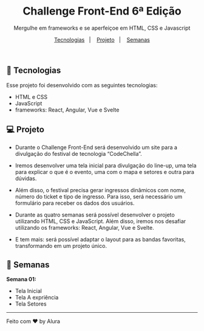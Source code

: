 <h1 align="center"> Challenge Front-End 6ª Edição </h1>

<p align="center">
Mergulhe em frameworks e se aperfeiçoe em HTML, CSS e Javascript
</p>

<p align="center">
  <a href="#-tecnologias">Tecnologias</a>&nbsp;&nbsp;&nbsp;|&nbsp;&nbsp;&nbsp;
  <a href="#-projeto">Projeto</a>&nbsp;&nbsp;&nbsp;|&nbsp;&nbsp;&nbsp;
  <a href="#-semanas">Semanas</a>
</p>

<br>

## 🚀 Tecnologias

Esse projeto foi desenvolvido com as seguintes tecnologias:

- HTML e CSS
- JavaScript
- frameworks: React, Angular, Vue e Svelte

## 💻 Projeto

- Durante o Challenge Front-End será desenvolvido um site para a divulgação do festival de tecnologia “CodeChella”.

- Iremos desenvolver uma tela inicial para divulgação do line-up, uma tela para explicar o que é o evento, uma com o mapa e setores e outra para dúvidas.

- Além disso, o festival precisa gerar ingressos dinâmicos com nome, número do ticket e tipo de ingresso. Para isso, será necessário um formulário para receber os dados dos usuários.

- Durante as quatro semanas será possível desenvolver o projeto utilizando HTML, CSS e JavaScript. Além disso, iremos nos desafiar utilizando os frameworks: React, Angular, Vue e Svelte.

- E tem mais: será possível adaptar o layout para as bandas favoritas, transformando em um projeto único.

## 📅 Semanas

<strong>Semana 01:</strong>

- Tela Inicial
- Tela A expriência
- Tela Setores

---

Feito com ♥ by Alura